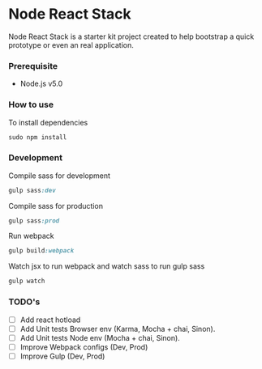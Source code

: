 Node React Stack
======================

Node React Stack is a starter kit project created to help bootstrap a quick prototype or even an real application.


### Prerequisite

- Node.js v5.0

### How to use

To install dependencies

```ruby
sudo npm install
```

### Development

Compile sass for development

```ruby
gulp sass:dev
```

Compile sass for production

```ruby
gulp sass:prod
```

Run webpack

```ruby
gulp build:webpack
```

Watch jsx to run webpack and watch sass to run gulp sass

```ruby
gulp watch
```

### TODO's

- [ ] Add react hotload
- [ ] Add Unit tests Browser env (Karma, Mocha + chai, Sinon).
- [ ] Add Unit tests Node env (Mocha + chai, Sinon).
- [ ] Improve Webpack configs (Dev, Prod)
- [ ] Improve Gulp (Dev, Prod)